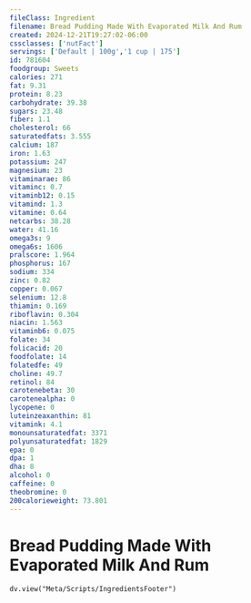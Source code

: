 ```yaml
---
fileClass: Ingredient
filename: Bread Pudding Made With Evaporated Milk And Rum
created: 2024-12-21T19:27:02-06:00
cssclasses: ['nutFact']
servings: ['Default | 100g','1 cup | 175']
id: 781604
foodgroup: Sweets
calories: 271
fat: 9.31
protein: 8.23
carbohydrate: 39.38
sugars: 23.48
fiber: 1.1
cholesterol: 66
saturatedfats: 3.555
calcium: 187
iron: 1.63
potassium: 247
magnesium: 23
vitaminarae: 86
vitaminc: 0.7
vitaminb12: 0.15
vitamind: 1.3
vitamine: 0.64
netcarbs: 38.28
water: 41.16
omega3s: 9
omega6s: 1606
pralscore: 1.964
phosphorus: 167
sodium: 334
zinc: 0.82
copper: 0.067
selenium: 12.8
thiamin: 0.169
riboflavin: 0.304
niacin: 1.563
vitaminb6: 0.075
folate: 34
folicacid: 20
foodfolate: 14
folatedfe: 49
choline: 49.7
retinol: 84
carotenebeta: 30
carotenealpha: 0
lycopene: 0
luteinzeaxanthin: 81
vitamink: 4.1
monounsaturatedfat: 3371
polyunsaturatedfat: 1829
epa: 0
dpa: 1
dha: 8
alcohol: 0
caffeine: 0
theobromine: 0
200calorieweight: 73.801
---
```


# Bread Pudding Made With Evaporated Milk And Rum

```dataviewjs
dv.view("Meta/Scripts/IngredientsFooter")
```